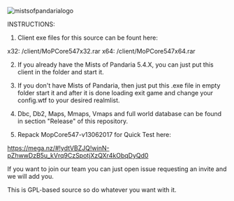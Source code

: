 ![mistsofpandarialogo](https://cloud.githubusercontent.com/assets/812439/18619016/c10a0e20-7dfa-11e6-92c3-0f0dc1f1be75.png)


 INSTRUCTIONS:
 
1) Client exe files for this source can be fount here:

x32: <source directory>/client/MoPCore547x32.rar
x64: <source directory>/client/MoPCore547x64.rar

2) If you already have the Mists of Pandaria 5.4.X, you can just put this client in the folder and start it.

3) If you don't have Mists of Pandaria, then just put this .exe file in empty folder start it and
   after it is done loading exit game and change your config.wtf to your desired realmlist.
   
4) Dbc, Db2, Maps, Mmaps, Vmaps and full world database can be found
   in section "Release" of this repository.

5) Repack MopCore547-v13062017 for Quick Test here:

https://mega.nz/#!ydtVBZJQ!winN-pZhwwDzB5u_kVrq9CzSpotjXzQXr4kObqDyQd0


If you want to join our team you can just open issue requesting an invite and we will add you.

This is GPL-based source so do whatever you want with it.
